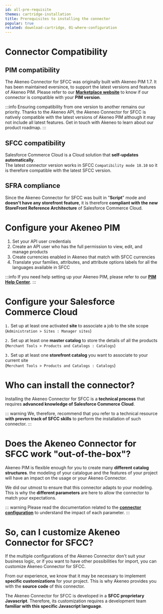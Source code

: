 ```yaml
---
id: all-pre-requisite
themes: cartridge-installation
title: Prerequisites to installing the connector
popular: true
related: download-cartridge, 01-where-configuration
---
```


# Connector Compatibility

## PIM compatibility

The Akeneo Connector for SFCC was originally built with Akeneo PIM 1.7. It has been maintained eversince, to support the latest versions and features of Akeneo PIM.
Please refer to our [**Marketplace website**](https://marketplace.akeneo.com/extension/akeneo-connector-salesforce-commerce-cloud) to know if our connector is compatible with your **PIM version**.

:::info
Ensuring compatibility from one version to another remains our priority. Thanks to the Akeneo API, the Akeneo Connector for SFCC is natively compatible with the latest versions of Akeneo PIM although it may not include all latest features. Get in touch with Akeneo to learn about our product roadmap.
:::

## SFCC compatibility

Salesforce Commerce Cloud is a Cloud solution that **self-updates automatically**.<br>
The latest connector version works in SFCC `Compatibility mode 18.10` so it is therefore compatible with the latest SFCC version.

## SFRA compliance

Since the Akeneo Connector for SFCC was built in "**Script**" mode and **doesn't have any storefront feature**, it is therefore **compliant with the new StoreFront Reference Architecture** of Salesforce Commerce Cloud.

# Configure your Akeneo PIM

1. Set your API user credentials
2. Create an API user who has the full permission to view, edit, and manage products
3. Create currencies enabled in Akeneo that match with SFCC currencies
4. Translate your families, attributes, and attribute options labels for all the languages available in SFCC

:::info
If you need help setting up your Akeneo PIM, please refer to our [**PIM Help Center**](https://help.akeneo.com/pim/index.html).
:::

# Configure your Salesforce Commerce Cloud

`1.` Set up at least one activated **site** to associate a job to the site scope<br>
(`Administration > Sites : Manager sites`)

`2.` Set up at least one **master catalog** to store the details of all the products<br>
(`Merchant Tools > Products and Catalogs : Catalogs`)

`3.` Set up at least one **storefront catalog** you want to associate to your current site<br>
(`Merchant Tools > Products and Catalogs : Catalogs`)

# Who can install the connector?

Installing the Akeneo Connector for SFCC is a **technical process** that requires **advanced knowledge of Salesforce Commerce Cloud**.

::: warning
We, therefore, recommend that you refer to a technical resource **with proven track of SFCC skills** to perform the installation of such connector.
:::

# Does the Akeneo Connector for SFCC work "out-of-the-box"?

Akeneo PIM is flexible enough for you to create many **different catalog structures**. the modeling of your catalogue and the features of your project will have an impact on the usage or your Akeneo Connector.

We did our utmost to ensure that this connector adapts to your modeling. This is why the **different parameters** are here to allow the connector to match your expectations.

::: warning
Please read the documentation related to the [**connector configuration**](../themes-for-peter.html#cartridge-configuration) to understand the impact of each parameter.
:::

# So, can I customize Akeneo Connector for SFCC?

If the multiple configurations of the Akeneo Connector don't suit your business logic, or if you want to have other possibilities for import, you can customize Akeneo Connector for SFCC.

From our experience, we know that it may be necessary to implement **specific customizations** for your project. This is why Akeneo provides you with the **source code** of this connector.

The Akeneo Connector for SFCC is developed in a **SFCC proprietary Javascript**. Therefore, its customization requires a development team **familiar with this specific Javascript language**.
